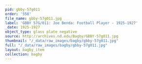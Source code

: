 ```yaml
---
pid: gbby-57g011
order: '558'
file_name: gbby-57g011.jpg
label: 'GBBY 57G/011: Joe Benda: Football Player - 1925-1927'
_date: 1925-1927
object_type: glass plate negative
source: http://archives.nd.edu/Bagby/GBBY-57g011.jpg
thumbnail: "/_data/raw_images/bagby/gbby-57g011.jpg"
full: "/_data/raw_images/bagby/gbby-57g011.jpg"
layout: bagby_item
collection: bagby
---
```

